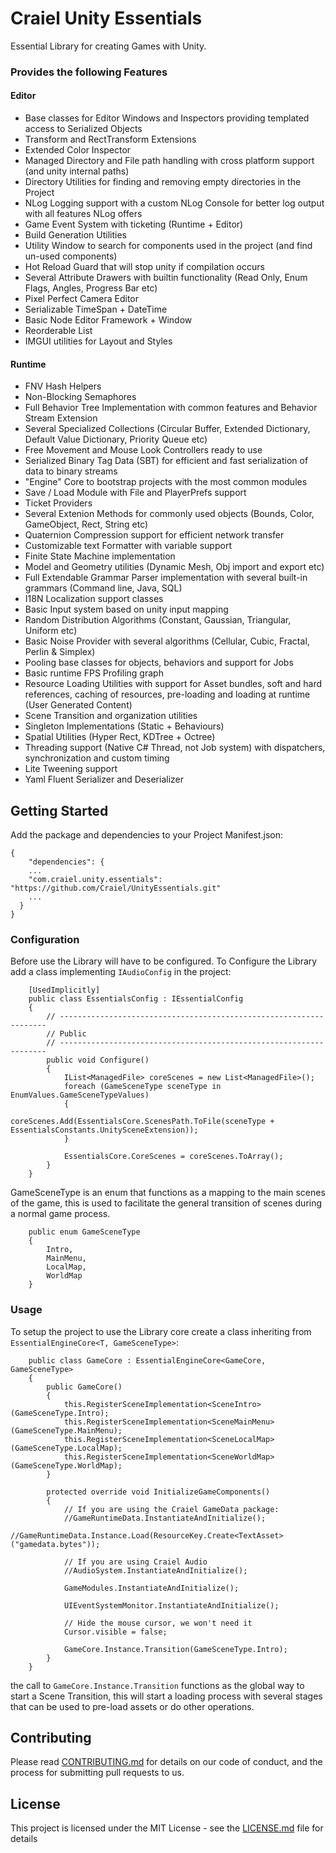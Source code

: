 # Craiel Unity Essentials

Essential Library for creating Games with Unity.

### Provides the following Features

#### Editor
- Base classes for Editor Windows and Inspectors providing templated access to Serialized Objects
- Transform and RectTransform Extensions
- Extended Color Inspector
- Managed Directory and File path handling with cross platform support (and unity internal paths)
- Directory Utilities for finding and removing empty directories in the Project
- NLog Logging support with a custom NLog Console for better log output with all features NLog offers
- Game Event System with ticketing (Runtime + Editor)
- Build Generation Utilities
- Utility Window to search for components used in the project (and find un-used components)
- Hot Reload Guard that will stop unity if compilation occurs
- Several Attribute Drawers with builtin functionality (Read Only, Enum Flags, Angles, Progress Bar etc)
- Pixel Perfect Camera Editor
- Serializable TimeSpan + DateTime
- Basic Node Editor Framework + Window
- Reorderable List
- IMGUI utilities for Layout and Styles

#### Runtime
- FNV Hash Helpers
- Non-Blocking Semaphores
- Full Behavior Tree Implementation with common features and Behavior Stream Extension
- Several Specialized Collections (Circular Buffer, Extended Dictionary, Default Value Dictionary, Priority Queue etc)
- Free Movement and Mouse Look Controllers ready to use
- Serialized Binary Tag Data (SBT) for efficient and fast serialization of data to binary streams
- "Engine" Core to bootstrap projects with the most common modules
- Save / Load Module with File and PlayerPrefs support
- Ticket Providers
- Several Extenion Methods for commonly used objects (Bounds, Color, GameObject, Rect, String etc)
- Quaternion Compression support for efficient network transfer
- Customizable text Formatter with variable support
- Finite State Machine implementation
- Model and Geometry utilities (Dynamic Mesh, Obj import and export etc)
- Full Extendable Grammar Parser implementation with several built-in grammars (Command line, Java, SQL)
- I18N Localization support classes
- Basic Input system based on unity input mapping
- Random Distribution Algorithms (Constant, Gaussian, Triangular, Uniform etc)
- Basic Noise Provider with several algorithms (Cellular, Cubic, Fractal, Perlin & Simplex)
- Pooling base classes for objects, behaviors and support for Jobs
- Basic runtime FPS Profiling graph
- Resource Loading Utilities with support for Asset bundles, soft and hard references, caching of resources, pre-loading and loading at runtime (User Generated Content)
- Scene Transition and organization utilities
- Singleton Implementations (Static + Behaviours)
- Spatial Utilities (Hyper Rect, KDTree + Octree)
- Threading support (Native C# Thread, not Job system) with dispatchers, synchronization and custom timing
- Lite Tweening support
- Yaml Fluent Serializer and Deserializer

## Getting Started

Add the package and dependencies to your Project Manifest.json:
```
{
    "dependencies": {
    ...
    "com.craiel.unity.essentials": "https://github.com/Craiel/UnityEssentials.git"
    ...
  }
}
```


### Configuration

Before use the Library will have to be configured.
To Configure the Library add a class implementing `IAudioConfig` in the project:

```
    [UsedImplicitly]
    public class EssentialsConfig : IEssentialConfig
    {
        // -------------------------------------------------------------------
        // Public
        // -------------------------------------------------------------------
        public void Configure()
        {
            IList<ManagedFile> coreScenes = new List<ManagedFile>();
            foreach (GameSceneType sceneType in EnumValues.GameSceneTypeValues)
            {
                coreScenes.Add(EssentialsCore.ScenesPath.ToFile(sceneType + EssentialsConstants.UnitySceneExtension));
            }
    
            EssentialsCore.CoreScenes = coreScenes.ToArray();
        }
    }
```

GameSceneType is an enum that functions as a mapping to the main scenes of the game, this is used to facilitate the general transition of scenes during a normal game process.

```
    public enum GameSceneType
    {
        Intro,
        MainMenu,
        LocalMap,
        WorldMap
    }
```


### Usage

To setup the project to use the Library core create a class inheriting from `EssentialEngineCore<T, GameSceneType>`:

```
    public class GameCore : EssentialEngineCore<GameCore, GameSceneType>
    {
        public GameCore()
        {
            this.RegisterSceneImplementation<SceneIntro>(GameSceneType.Intro);
            this.RegisterSceneImplementation<SceneMainMenu>(GameSceneType.MainMenu);
            this.RegisterSceneImplementation<SceneLocalMap>(GameSceneType.LocalMap);
            this.RegisterSceneImplementation<SceneWorldMap>(GameSceneType.WorldMap);
        }

        protected override void InitializeGameComponents()
        {
            // If you are using the Craiel GameData package:
            //GameRuntimeData.InstantiateAndInitialize();
            //GameRuntimeData.Instance.Load(ResourceKey.Create<TextAsset>("gamedata.bytes"));
            
            // If you are using Craiel Audio
            //AudioSystem.InstantiateAndInitialize();
            
            GameModules.InstantiateAndInitialize();
            
            UIEventSystemMonitor.InstantiateAndInitialize();

            // Hide the mouse cursor, we won't need it
            Cursor.visible = false;
            
            GameCore.Instance.Transition(GameSceneType.Intro);
        }
    }
```

the call to `GameCore.Instance.Transition` functions as the global way to start a Scene Transition, this will start a loading process with several stages that can be used to pre-load assets or do other operations.

## Contributing

Please read [CONTRIBUTING.md](CONTRIBUTING.md) for details on our code of conduct, and the process for submitting pull requests to us.


## License

This project is licensed under the MIT License - see the [LICENSE.md](LICENSE.md) file for details
